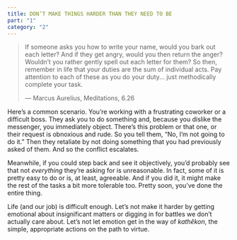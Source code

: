 ```yaml
---
title: DON’T MAKE THINGS HARDER THAN THEY NEED TO BE
part: "1"
category: "2"
---
```


> If someone asks you how to write your name, would you bark out each letter? And if they get angry, would you then return the anger? Wouldn’t you rather gently spell out each letter for them? So then, remember in life that your duties are the sum of individual acts. Pay attention to each of these as you do your duty... just methodically complete your task.
>
> — Marcus Aurelius, Meditations, 6.26

Here’s a common scenario. You’re working with a frustrating coworker or a difficult boss. They ask you to do something and, because you dislike the messenger, you immediately object. There’s this problem or that one, or their request is obnoxious and rude. So you tell them, “No, I’m not going to do it.” Then they retaliate by not doing something that you had previously asked of them. And so the conflict escalates.

Meanwhile, if you could step back and see it objectively, you’d probably see that not _everything_ they’re asking for is unreasonable. In fact, some of it is pretty easy to do or is, at least, agreeable. And if you did it, it might make the rest of the tasks a bit more tolerable too. Pretty soon, you’ve done the entire thing.

Life (and our job) is difficult enough. Let’s not make it harder by getting emotional about insignificant matters or digging in for battles we don’t actually care about. Let’s not let emotion get in the way of _kathêkon_, the simple, appropriate actions on the path to virtue.
